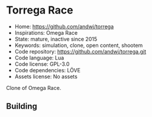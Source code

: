 # Torrega Race

- Home: https://github.com/andwj/torrega
- Inspirations: Omega Race
- State: mature, inactive since 2015
- Keywords: simulation, clone, open content, shootem
- Code repository: https://github.com/andwj/torrega.git
- Code language: Lua
- Code license: GPL-3.0
- Code dependencies: LÖVE
- Assets license: No assets

Clone of Omega Race.

## Building

